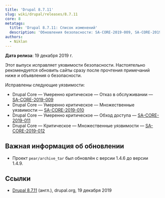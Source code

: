 ```yaml
---
title: 'Drupal 8.7.11'
slug: wiki/drupal/releases/8.7.11
core: 8
metatags:
  title: 'Drupal 8.7.11: Список изменений'
  description: 'Обновления безопасности: SA-CORE-2019-009, SA-CORE-2019-010, SA-CORE-2019-011, SA-CORE-2019-012.'
authors:
  - Niklan
---
```


**Дата релиза**: 19 декабря 2019 г.

Этот выпуск исправляет уязвимости безопасности. Настоятельно рекомендуется обновить сайты сразу после прочтения примечаний ниже и объявления о безопасности.

Исправлены следующие уязвимости:

- Drupal Core — Умеренно критическое — Отказ в обслуживании — [SA-CORE-2019-009](../../../../security/sa-core/2019-009/index.md)
- Drupal Core — Умеренно критическое — Множественные уязвимости — [SA-CORE-2019-010](../../../../security/sa-core/2019-010/index.md)
- Drupal Core — Умеренно критическое — Обход доступа — [SA-CORE-2019-011](../../../../security/sa-core/2019-011/index.md)
- Drupal Core — Критическое — Множественные уязвимости — [SA-CORE-2019-012](../../../../security/sa-core/2019-012/index.md)

## Важная информация об обновлении

- Проект `pear/archive_tar` был обновлён с версии 1.4.6 до версии 1.4.9.

## Ссылки

- [Drupal 8.7.11](https://www.drupal.org/project/drupal/releases/8.7.11) (англ.), drupal.org, 19 декабря 2019
